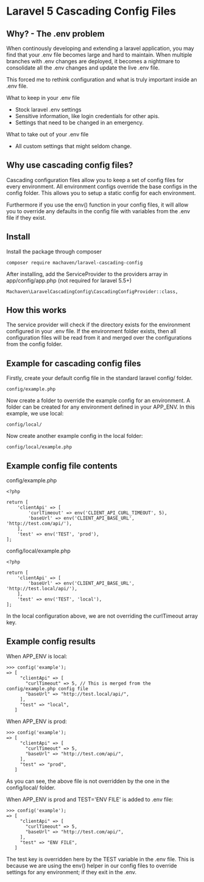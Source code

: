 Laravel 5 Cascading Config Files
=========================

Why? - The .env problem
--------

When continously developing and extending a laravel application, you may find that your .env file becomes large and hard to maintain. When multiple branches with .env changes are deployed, it becomes a nightmare to consolidate all the .env changes and update the live .env file.

This forced me to rethink configuration and what is truly important inside an .env file.


What to keep in your .env file

* Stock laravel .env settings
* Sensitive information, like login credentials for other apis.
* Settings that need to be changed in an emergency.


What to take out of your .env file

* All custom settings that might seldom change.

Why use cascading config files?
--------

Cascading configuration files allow you to keep a set of config files for every environment. All environment configs override the base configs in the config folder. This allows you to setup a static config for each environment.

Furthermore if you use the env() function in your config files, it will allow you to override any defaults in the config file with variables from the .env file if they exist.

Install
--------

Install the package through composer

```composer require machaven/laravel-cascading-config```

After installing, add the ServiceProvider to the providers array in app/config/app.php
(not required for laravel 5.5+)

```Machaven\LaravelCascadingConfig\CascadingConfigProvider::class,```

How this works
----

The service provider will check if the directory exists for the environment configured in your .env file. If the environment folder exists, then all configuration files will be read from it and merged over the configurations from the config folder.

Example for cascading config files
----

Firstly, create your default config file in the standard laravel config/ folder.

```config/example.php```

Now create a folder to override the example config for an environment. A folder can be created for any environment defined in your APP_ENV. In this example, we use local:

```config/local/```

Now create another example config in the local folder:

```config/local/example.php```


Example config file contents
----
config/example.php

```
<?php

return [
    'clientApi' => [
        'curlTimeout' => env('CLIENT_API_CURL_TIMEOUT', 5),
        'baseUrl' => env('CLIENT_API_BASE_URL', 'http://test.com/api/'),
    ],
    'test' => env('TEST', 'prod'),
];
```

config/local/example.php

```
<?php

return [
    'clientApi' => [
        'baseUrl' => env('CLIENT_API_BASE_URL', 'http://test.local/api/'),
    ],
    'test' => env('TEST', 'local'),
];
```

In the local configuration above, we are not overriding the curlTimeout array key.

Example config results
----

When APP_ENV is local:

```
>>> config('example');
=> [
     "clientApi" => [
       "curlTimeout" => 5, // This is merged from the config/example.php config file
       "baseUrl" => "http://test.local/api/",
     ],
     "test" => "local",
   ]

```


When APP_ENV is prod:

```
>>> config('example');
=> [
     "clientApi" => [
       "curlTimeout" => 5,
       "baseUrl" => "http://test.com/api/",
     ],
     "test" => "prod",
   ]
```

As you can see, the above file is not overridden by the one in the config/local/ folder.


When APP_ENV is prod and TEST='ENV FILE' is added to .env file:
```
>>> config('example');
=> [
     "clientApi" => [
       "curlTimeout" => 5,
       "baseUrl" => "http://test.com/api/",
     ],
     "test" => "ENV FILE",
   ]
```

The test key is overridden here by the TEST variable in the .env file. This is because we are using the env() helper in our config files to override settings for any environment; if they exit in the .env.